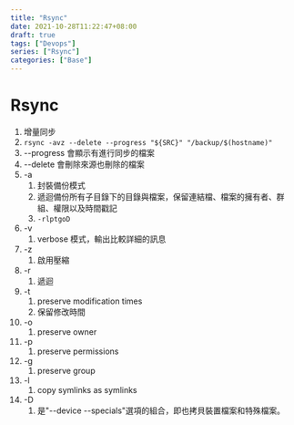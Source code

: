 ```yaml
---
title: "Rsync"
date: 2021-10-28T11:22:47+08:00
draft: true
tags: ["Devops"]
series: ["Rsync"]
categories: ["Base"]
---
```


# Rsync

1.   增量同步
2.   `rsync -avz --delete --progress "${SRC}" "/backup/$(hostname)"`
3.   --progress 會顯示有進行同步的檔案
4.   --delete 會刪除來源也刪除的檔案
5.   -a
     1.   封裝備份模式
     2.   遞迴備份所有子目錄下的目錄與檔案，保留連結檔、檔案的擁有者、群組、權限以及時間戳記
     3.   `-rlptgoD`
6.   -v
     1.   verbose 模式，輸出比較詳細的訊息
7.   -z
     1.   啟用壓縮
8.   -r
     1.   遞迴
9.   -t
     1.   preserve modification times
     2.   保留修改時間
10.   -o
      1.   preserve owner
11.   -p
      1.   preserve permissions
12.   -g
      1.   preserve group
13.   -l
      1.   copy symlinks as symlinks
14.   -D
      1.   是"--device --specials"選項的組合，即也拷貝裝置檔案和特殊檔案。

